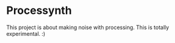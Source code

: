 # Processynth

This project is about making noise with processing. This is totally experimental. :)
